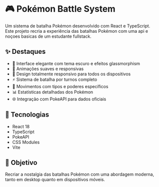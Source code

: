 # 🎮 Pokémon Battle System

Um sistema de batalha Pokémon desenvolvido com React e TypeScript. Este projeto recria a experiência das batalhas Pokémon com uma api e noçoes basicas de um estudante fullstack.

## ✨ Destaques

- 🎨 Interface elegante com tema escuro e efeitos glassmorphism
- 🔄 Animações suaves e responsivas
- 📱 Design totalmente responsivo para todos os dispositivos
- ⚡ Sistema de batalha por turnos completo
- 🎯 Movimentos com tipos e poderes específicos
- 📊 Estatísticas detalhadas dos Pokémon
- 🌐 Integração com PokeAPI para dados oficiais

## 🚀 Tecnologias

- React 18
- TypeScript
- PokeAPI
- CSS Modules
- Vite

## 🎯 Objetivo

Recriar a nostalgia das batalhas Pokémon com uma abordagem moderna, tanto em desktop quanto em dispositivos móveis.


